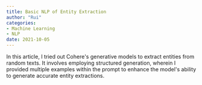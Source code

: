 ```yaml
---
title: Basic NLP of Entity Extraction 
author: "Rui"
categories:
- Machine Learning
- NLP
date: 2021-10-05
---
```




In this article, I tried out Cohere's generative models to extract entities from random texts. It involves employing structured generation, wherein I provided multiple examples within the prompt to enhance the model's ability to generate accurate entity extractions.
